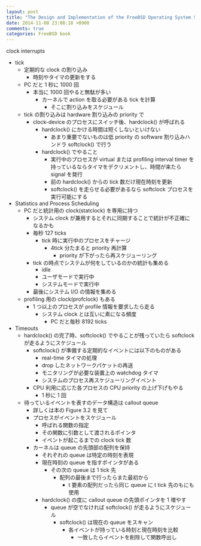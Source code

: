 ```yaml
---
layout: post
title: "The Design and Implementation of the FreeBSD Operating System Second Edition Chapter 3.4"
date: 2014-11-08 23:08:18 +0900
comments: true
categories: FreeBSD book
---
```


clock interrupts

- tick
	- 定期的な clock の割り込み
		- 時刻やタイマの更新をする
	- PC だと 1 秒に 1000 回
		- 本当に 1000 回やると無駄が多い
			- カーネルで action を取る必要がある tick を計算
				- そこに割り込みをスケジュール
	- tick の割り込みは hardware 割り込みの priority で
		- clock-device のプロセスにスイッチ後、hardclock() が呼ばれる
			- hardclock() にかける時間は短くしないといけない
				- あまり重要でないものは低 priority の software 割り込みハンドラ softclock() で行う
			- hardclock() でやること
				- 実行中のプロセスが virtual または profiling interval timer を持っているならタイマをデクリメントし、時間が来たら signal を発行
				- 前の hardclock() からの tick 数だけ現在時刻を更新
				- softclock() を走らせる必要があるなら softclock プロセスを実行可能にする
- Statistics and Process Scheduling
	- PC だと統計用の clock(statclock) を専用に持つ
		- システム clock が兼用するとそれに同期することで統計が不正確になるかも
		- 毎秒 127 ticks
			- tick 時に実行中のプロセスをチャージ
				- 4tick 分たまると priority 再計算
					- priority が下がったら再スケジューリング
		- tick の時点でシステムが何をしているのかの統計も集める
			- idle
			- ユーザモードで実行中
			- システムモードで実行中
		- 最後にシステム I/O の情報を集める
	- profiling 用の clock(profclock) もある
		- 1 つ以上のプロセスが profile 情報を要求したら走る
			- システム clock とは互いに素になる頻度
				- PC だと毎秒 8192 ticks
- Timeouts
	- hardclock() の完了時、softclock() でやることが残っていたら softclock が走るようにスケジュール
		- softclock() が準備する定期的なイベントには以下のものがある
			- real-time タイマの処理
			- drop したネットワークパケットの再送
			- モニタリングが必要な装置上の watchdog タイマ
			- システムのプロセス再スケジューリングイベント
		- CPU 利用に応じた各プロセスの CPU priority の上げ下げもやる
			- 1 秒に 1 回
	- 待っているイベントを表すのデータ構造は callout queue
		- 詳しくは本の Figure 3.2 を見て
		- プロセスがイベントをスケジュール
			- 呼ばれる関数の指定
			- その関数に引数として渡されるポインタ
			- イベントが起こるまでの clock tick 数
		- カーネルは queue の先頭部の配列を保持
			- それぞれの queue は特定の時刻を表現
			- 現在時刻の queue を指すポインタがある
				- その次の queue は 1 tick 先
					- 配列の最後まで行ったらまた最初から
						- t 要素の配列だったら同じ queue に t tick 先のもにも使用
			- hardclock() の度に callout queue の先頭ポインタを 1 増やす
				- queue が空でなければ softclock() が走るようにスケジュール
					- softclock() は現在の queue をスキャン
						- 各イベントが持っている時刻と現在時刻を比較
							- 一致したらイベントを削除して関数呼出し
